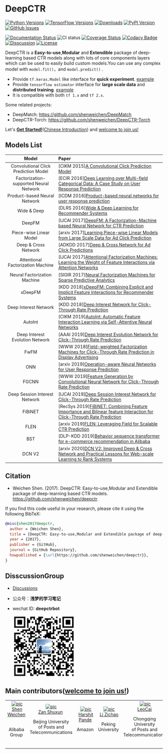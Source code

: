 # DeepCTR

[![Python Versions](https://img.shields.io/pypi/pyversions/deepctr.svg)](https://pypi.org/project/deepctr)
[![TensorFlow Versions](https://img.shields.io/badge/TensorFlow-1.4+/2.0+-blue.svg)](https://pypi.org/project/deepctr)
[![Downloads](https://pepy.tech/badge/deepctr)](https://pepy.tech/project/deepctr)
[![PyPI Version](https://img.shields.io/pypi/v/deepctr.svg)](https://pypi.org/project/deepctr)
[![GitHub Issues](https://img.shields.io/github/issues/shenweichen/deepctr.svg
)](https://github.com/shenweichen/deepctr/issues)
<!-- [![Activity](https://img.shields.io/github/last-commit/shenweichen/deepctr.svg)](https://github.com/shenweichen/DeepCTR/commits/master) -->


[![Documentation Status](https://readthedocs.org/projects/deepctr-doc/badge/?version=latest)](https://deepctr-doc.readthedocs.io/)
![CI status](https://github.com/shenweichen/deepctr/workflows/CI/badge.svg)
[![Coverage Status](https://coveralls.io/repos/github/shenweichen/DeepCTR/badge.svg?branch=master)](https://coveralls.io/github/shenweichen/DeepCTR?branch=master)
[![Codacy Badge](https://api.codacy.com/project/badge/Grade/d4099734dc0e4bab91d332ead8c0bdd0)](https://www.codacy.com/app/wcshen1994/DeepCTR?utm_source=github.com&amp;utm_medium=referral&amp;utm_content=shenweichen/DeepCTR&amp;utm_campaign=Badge_Grade)
[![Disscussion](https://img.shields.io/badge/chat-wechat-brightgreen?style=flat)](./README.md#DisscussionGroup)
[![License](https://img.shields.io/github/license/shenweichen/deepctr.svg)](https://github.com/shenweichen/deepctr/blob/master/LICENSE)
<!-- [![Gitter](https://badges.gitter.im/DeepCTR/community.svg)](https://gitter.im/DeepCTR/community?utm_source=badge&utm_medium=badge&utm_campaign=pr-badge) -->


DeepCTR is a **Easy-to-use**,**Modular** and **Extendible** package of deep-learning based CTR models along with lots of core components layers which can be used to easily build custom models.You can use any complex model with `model.fit()`，and `model.predict()` .

- Provide `tf.keras.Model` like interface for **quick experiment**. [example](https://deepctr-doc.readthedocs.io/en/latest/Quick-Start.html#getting-started-4-steps-to-deepctr)
- Provide  `tensorflow estimator` interface for **large scale data** and **distributed training**. [example](https://deepctr-doc.readthedocs.io/en/latest/Quick-Start.html#getting-started-4-steps-to-deepctr-estimator-with-tfrecord)
- It is compatible with both `tf 1.x`  and `tf 2.x`.

Some related projects:
- DeepMatch: https://github.com/shenweichen/DeepMatch
- DeepCTR-Torch: https://github.com/shenweichen/DeepCTR-Torch


Let's [**Get Started!**](https://deepctr-doc.readthedocs.io/en/latest/Quick-Start.html)([Chinese Introduction](https://zhuanlan.zhihu.com/p/53231955)) and [welcome to join us!](./CONTRIBUTING.md)

## Models List

|                 Model                  | Paper                                                                                                                                                           |
| :------------------------------------: | :-------------------------------------------------------------------------------------------------------------------------------------------------------------- |
|  Convolutional Click Prediction Model  | [CIKM 2015][A Convolutional Click Prediction Model](http://ir.ia.ac.cn/bitstream/173211/12337/1/A%20Convolutional%20Click%20Prediction%20Model.pdf)             |
| Factorization-supported Neural Network | [ECIR 2016][Deep Learning over Multi-field Categorical Data: A Case Study on User Response Prediction](https://arxiv.org/pdf/1601.02376.pdf)                    |
|      Product-based Neural Network      | [ICDM 2016][Product-based neural networks for user response prediction](https://arxiv.org/pdf/1611.00144.pdf)                                                   |
|              Wide & Deep               | [DLRS 2016][Wide & Deep Learning for Recommender Systems](https://arxiv.org/pdf/1606.07792.pdf)                                                                 |
|                 DeepFM                 | [IJCAI 2017][DeepFM: A Factorization-Machine based Neural Network for CTR Prediction](http://www.ijcai.org/proceedings/2017/0239.pdf)                           |
|        Piece-wise Linear Model         | [arxiv 2017][Learning Piece-wise Linear Models from Large Scale Data for Ad Click Prediction](https://arxiv.org/abs/1704.05194)                                 |
|          Deep & Cross Network          | [ADKDD 2017][Deep & Cross Network for Ad Click Predictions](https://arxiv.org/abs/1708.05123)                                                                   |
|   Attentional Factorization Machine    | [IJCAI 2017][Attentional Factorization Machines: Learning the Weight of Feature Interactions via Attention Networks](http://www.ijcai.org/proceedings/2017/435) |
|      Neural Factorization Machine      | [SIGIR 2017][Neural Factorization Machines for Sparse Predictive Analytics](https://arxiv.org/pdf/1708.05027.pdf)                                               |
|                xDeepFM                 | [KDD 2018][xDeepFM: Combining Explicit and Implicit Feature Interactions for Recommender Systems](https://arxiv.org/pdf/1803.05170.pdf)                         |
|         Deep Interest Network          | [KDD 2018][Deep Interest Network for Click-Through Rate Prediction](https://arxiv.org/pdf/1706.06978.pdf)     
|                AutoInt                 | [CIKM 2019][AutoInt: Automatic Feature Interaction Learning via Self-Attentive Neural Networks](https://arxiv.org/abs/1810.11921)                              ||
|    Deep Interest Evolution Network     | [AAAI 2019][Deep Interest Evolution Network for Click-Through Rate Prediction](https://arxiv.org/pdf/1809.03672.pdf)                                            |
|                FwFM                    | [WWW 2018][Field-weighted Factorization Machines for Click-Through Rate Prediction in Display Advertising](https://arxiv.org/pdf/1806.03514.pdf)                |
|                  ONN                  | [arxiv 2019][Operation-aware Neural Networks for User Response Prediction](https://arxiv.org/pdf/1904.12579.pdf)                                                |
|                 FGCNN                  | [WWW 2019][Feature Generation by Convolutional Neural Network for Click-Through Rate Prediction ](https://arxiv.org/pdf/1904.04447)                             |
|     Deep Session Interest Network      | [IJCAI 2019][Deep Session Interest Network for Click-Through Rate Prediction ](https://arxiv.org/abs/1905.06482)                                                |
|                FiBiNET                 | [RecSys 2019][FiBiNET: Combining Feature Importance and Bilinear feature Interaction for Click-Through Rate Prediction](https://arxiv.org/pdf/1905.09433.pdf)   |
|                FLEN                    | [arxiv 2019][FLEN: Leveraging Field for Scalable CTR Prediction](https://arxiv.org/pdf/1911.04690.pdf)   |
|                 BST                   | [DLP-KDD 2019][Behavior sequence transformer for e-commerce recommendation in Alibaba](https://arxiv.org/pdf/1905.06874.pdf)                           | 
|                DCN V2                    | [arxiv 2020][DCN V2: Improved Deep & Cross Network and Practical Lessons for Web-scale Learning to Rank Systems](https://arxiv.org/abs/2008.13535)   |

## Citation

- Weichen Shen. (2017). DeepCTR: Easy-to-use,Modular and Extendible package of deep-learning based CTR models. https://github.com/shenweichen/deepctr.


If you find this code useful in your research, please cite it using the following BibTeX:

```bibtex
@misc{shen2017deepctr,
  author = {Weichen Shen},
  title = {DeepCTR: Easy-to-use,Modular and Extendible package of deep-learning based CTR models},
  year = {2017},
  publisher = {GitHub},
  journal = {GitHub Repository},
  howpublished = {\url{https://github.com/shenweichen/deepctr}},
}
```

## DisscussionGroup

- [Discussions](https://github.com/shenweichen/DeepCTR/discussions)
- 公众号：**浅梦的学习笔记**  
- wechat ID: **deepctrbot**

  ![wechat](./docs/pics/code.png)
  

## Main contributors([welcome to join us!](./CONTRIBUTING.md))

<table border="0">
  <tbody>
    <tr align="center" >
      <td>
        ​ <a href="https://github.com/shenweichen"><img width="70" height="70" src="https://github.com/shenweichen.png?s=40" alt="pic"></a><br>
        ​ <a href="https://github.com/shenweichen">Shen Weichen</a> ​
        <p>
        Alibaba Group  </p>​
      </td>
      <td>
         <a href="https://github.com/zanshuxun"><img width="70" height="70" src="https://github.com/zanshuxun.png?s=40" alt="pic"></a><br>
         <a href="https://github.com/zanshuxun">Zan Shuxun</a> ​
        <p>Beijing University <br> of  Posts and <br> Telecommunications  </p>​
      </td>
      <td>
        ​ <a href="https://github.com/pandeconscious"><img width="70" height="70" src="https://github.com/pandeconscious.png?s=40" alt="pic"></a><br>
        ​ <a href="https://github.com/pandeconscious">Harshit Pande</a>
        <p> Amazon   </p>​
      </td>
      <td>
        ​ <a href="https://github.com/codewithzichao"><img width="70" height="70" src="https://github.com/codewithzichao.png?s=40" alt="pic"></a><br>
        ​ <a href="https://github.com/codewithzichao">Li Zichao</a>
        <p> Peking University   </p>​
      </td>
      <td>
        ​ <a href="https://github.com/TanTingyi"><img width="70" height="70" src="https://github.com/TanTingyi.png?s=40" alt="pic"></a><br>
         <a href="https://github.com/TanTingyi">LeoCai</a>
         <p>  Chongqing University <br> of  Posts and <br> Telecommunications   </p>​
      </td>
    </tr>
  </tbody>
</table>
